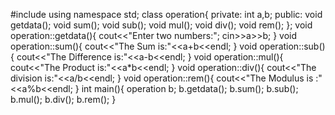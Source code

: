 #include<iostream>
using namespace std;
class operation{
	private:
		int a,b;
		public:
			void getdata();
			void sum();
			void sub();
			void mul();
			void div();
			void rem();
};
void operation::getdata(){
	cout<<"Enter two numbers:";
	cin>>a>>b;
	}
void operation::sum(){
	cout<<"The Sum is:"<<a+b<<endl;
}
void operation::sub(){
	cout<<"The Difference is:"<<a-b<<endl;
}
void operation::mul(){
	cout<<"The Product is:"<<a*b<<endl;
}
void operation::div(){
	cout<<"The division is:"<<a/b<<endl;
}
void operation::rem(){
	cout<<"The Modulus is :"<<a%b<<endl;
}
int main(){
	operation b;
	b.getdata();
	b.sum();
	b.sub();
	b.mul();
	b.div();
	b.rem();
}
